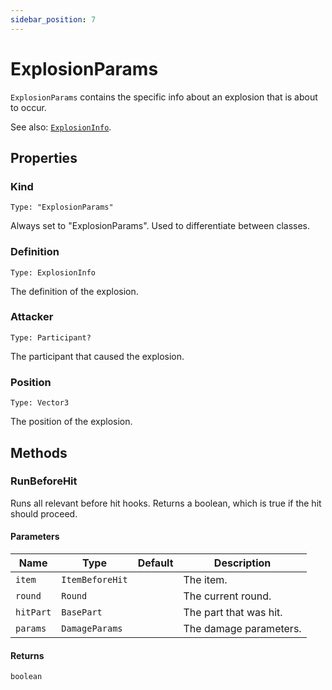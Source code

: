 ```yaml
---
sidebar_position: 7
---
```


# ExplosionParams

`ExplosionParams` contains the specific info about an explosion that is about to occur.

See also: [`ExplosionInfo`](/Classes/Types/ExplosionInfo).

## Properties

### Kind

`Type: "ExplosionParams"`

Always set to "ExplosionParams". Used to differentiate between classes.

### Definition

`Type: ExplosionInfo`

The definition of the explosion.

### Attacker

`Type: Participant?`

The participant that caused the explosion.

### Position

`Type: Vector3`

The position of the explosion.

## Methods

### RunBeforeHit

Runs all relevant before hit hooks. Returns a boolean, which is true if the hit should proceed.

#### Parameters

| Name | Type | Default | Description |
| --- | --- | --- | --- |
| `item` | `ItemBeforeHit` |  | The item. |
| `round` | `Round` |  | The current round. |
| `hitPart` | `BasePart` |  | The part that was hit. |
| `params` | `DamageParams` |  | The damage parameters. |

#### Returns

`boolean`